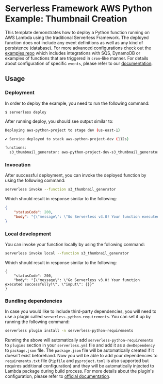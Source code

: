 <!--
title: 'AWS Python Example: Thumbnail Creation'
description: 'This template demonstrates how to deploy a Python function running on AWS Lambda using the traditional Serverless Framework.'
layout: Doc
framework: v3
platform: AWS
language: python
priority: 2
authorLink: 'https://github.com/serverless'
authorName: 'Serverless, inc.'
authorAvatar: 'https://avatars1.githubusercontent.com/u/13742415?s=200&v=4'
-->


# Serverless Framework AWS Python Example: Thumbnail Creation

This template demonstrates how to deploy a Python function running on AWS Lambda using the traditional Serverless Framework. The deployed function does not include any event definitions as well as any kind of persistence (database). For more advanced configurations check out the [examples repo](https://github.com/serverless/examples/) which includes integrations with SQS, DynamoDB or examples of functions that are triggered in `cron`-like manner. For details about configuration of specific `events`, please refer to our [documentation](https://www.serverless.com/framework/docs/providers/aws/events/).

## Usage

### Deployment

In order to deploy the example, you need to run the following command:

```
$ serverless deploy
```

After running deploy, you should see output similar to:

```bash
Deploying aws-python-project to stage dev (us-east-1)

✔ Service deployed to stack aws-python-project-dev (112s)

functions:
  s3_thumbnail_generator: aws-python-project-dev-s3_thumbnail_generator (1.5 kB)
```

### Invocation

After successful deployment, you can invoke the deployed function by using the following command:

```bash
serverless invoke --function s3_thumbnail_generator
```

Which should result in response similar to the following:

```json
{
    "statusCode": 200,
    "body": "{\"message\": \"Go Serverless v3.0! Your function executed successfully!\", \"input\": {}}"
}
```

### Local development

You can invoke your function locally by using the following command:

```bash
serverless invoke local --function s3_thumbnail_generator
```

Which should result in response similar to the following:

```
{
    "statusCode": 200,
    "body": "{\"message\": \"Go Serverless v3.0! Your function executed successfully!\", \"input\": {}}"
}
```

### Bundling dependencies

In case you would like to include third-party dependencies, you will need to use a plugin called `serverless-python-requirements`. You can set it up by running the following command:

```bash
serverless plugin install -n serverless-python-requirements
```

Running the above will automatically add `serverless-python-requirements` to `plugins` section in your `serverless.yml` file and add it as a `devDependency` to `package.json` file. The `package.json` file will be automatically created if it doesn't exist beforehand. Now you will be able to add your dependencies to `requirements.txt` file (`Pipfile` and `pyproject.toml` is also supported but requires additional configuration) and they will be automatically injected to Lambda package during build process. For more details about the plugin's configuration, please refer to [official documentation](https://github.com/UnitedIncome/serverless-python-requirements).
